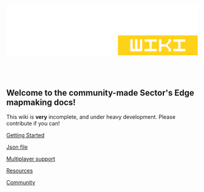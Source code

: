 <img src="./docs/public/se-wiki-edit.png" alt="Sector's Edge Wiki"/>
<div style="justify-content: left; display: inline-flex; inline-size: 60%; margin-top:10px; font-size: 13px; margin-bottom: 40px">
</div>

## Welcome to the community-made Sector's Edge mapmaking docs!
This wiki is **very** incomplete, and under heavy development. Please contribute if you can!

[Getting Started](./docs/gettingstarted.md)

[Json file](./docs/json.md)

[Multiplayer support](./multiplayer.md)

[Resources](./docs/resources.md)

[Community](./docs/community.md)